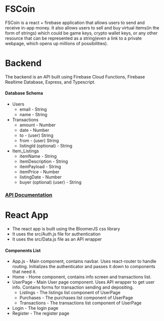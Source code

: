 # FSCoin

FSCoin is a react + firebase application that allows users to send and receive in-app money. It also allows users to sell and buy virtual items(in the form of strings) which could be game keys, crypto wallet keys, or any other resource that can be represented as a string(even a link to a private webpage, which opens up millions of possibilities).

# Backend

The backend is an API built using Firebase Cloud Functions, Firebase Realtime Database, Express, and
Typescript.
#### Database Schema
- Users
	- email - String
	- name - String
- Transactions
	- amount - Number
	- date - Number
	- to - (user) String
	- from - (user) String
	- listingId (optional) - String 
- Item_Listings
	- itemName - String
	- itemDescription - String
	- itemPayload - String
	- itemPrice - Number
	- listingDate - Number
	- buyer (optional) (user) - String

### [API Documentation](functions/README.md)

# React App

- The react app is built using the BloomerJS css library
- It uses the src/Auth.js file for authentication
- It uses the src/Data.js file as an API wrapper

#### Components List
- App.js - Main component, contains navbar. Uses react-router to handle routing. Initializes the authenticator and passes it down to components that need it.
- Home - Home component, contains info screen and transactions list.
- UserPage - Main User page component. Uses API wrapper to get user info. Contains forms for transaction sending and depositing.
	- Listings - The listings list component of UserPage
	- Purchases - The purchases list component of UserPage
	- Transactions - The transactions list component of UserPage
- Login - The login page
- Register - The register page